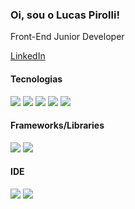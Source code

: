 ### Oi, sou o Lucas Pirolli!

Front-End Junior Developer

<a href="https:/" target="_blank">LinkedIn</a><br>

#### Tecnologias
<p>
  <img src="https://img.shields.io/badge/JS-F7DF1E?style=for-the-badge&logo=javascript&logoColor=black" />
  <img src="https://img.shields.io/badge/CSS3-1572B6?style=for-the-badge&logo=css3&logoColor=white" />
  <img src="https://img.shields.io/badge/HTML5-E34F26?style=for-the-badge&logo=html5&logoColor=white" />
  <img src="https://img.shields.io/badge/GIT-c9510c?style=for-the-badge&logo=git&logoColor=white" />
  <img src="https://img.shields.io/badge/GITFLOW-333?style=for-the-badge&logo=git&logoColor=white" />

#### Frameworks/Libraries  
<p>
  <img src="https://img.shields.io/badge/React-61DBFB?style=for-the-badge&logo=react&logoColor=black" />
  <img src="https://img.shields.io/badge/Chakra UI-61DBFB?style=for-the-badge&logo=chakraui&logoColor=black" />
</p>

#### IDE 
<p>
  <img src="https://img.shields.io/badge/VSCODE-0078d7?style=for-the-badge&logo=visualstudiocode&logoColor=black" />
  <img src="https://img.shields.io/badge/WEBSTORM-ed05ed?style=for-the-badge&logo=jetbrains&logoColor=black" />
</p>
